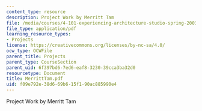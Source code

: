 ```yaml
---
content_type: resource
description: Project Work by Merritt Tam
file: /media/courses/4-101-experiencing-architecture-studio-spring-2003/f09e792e38d669b615f190ac885990e4_MerrittTam.pdf
file_type: application/pdf
learning_resource_types:
- Projects
license: https://creativecommons.org/licenses/by-nc-sa/4.0/
ocw_type: OCWFile
parent_title: Projects
parent_type: CourseSection
parent_uid: 6f397bd6-7ed6-eaf8-3230-39cca3ba32d0
resourcetype: Document
title: MerrittTam.pdf
uid: f09e792e-38d6-69b6-15f1-90ac885990e4
---
```

Project Work by Merritt Tam